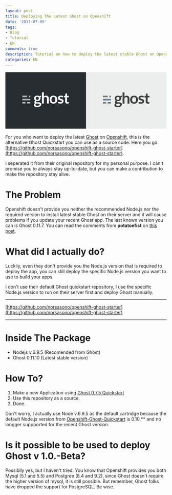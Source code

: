 ```yaml
---
layout: post
title: Deploying The Latest Ghost on Openshift
date: '2017-07-09'
tags:
- Blog
- Tutorial
- EN
comments: true
description: Tutorial on how to deploy the latest stable Ghost on Openshift.
categories: EN
---
```



![](/images/2016/12/ghost.png)

For you who want to deploy the latest [Ghost](https://tryghost.org) on [Openshift](https://openshift.redhat.com), this is the alternative Ghost Quickstart you can use as a source code. Here you go [https://github.com/norsasono/openshift-ghost-starter](https://github.com/norsasono/openshift-ghost-starter).

I seperated it from their original repository for my personal purpose. I can't promise you to always stay up-to-date, but you can make a contribution to make the repository stay alive.

# The Problem

Openshift doesn't provide you neither the recommended Node.js nor the required version to install latest stable Ghost on their server and it will cause problems if you update your recent Ghost app. The last known version you can is Ghost 0.11.7. You can read the comments from **potatoefist** on [this post](https://blog.sasono.web.id/2016/12/19/update-ghost-0-11-3-using-openshift-quickstart/).

# What did I actually do?

Luckily, even they don't provide you the Node.js version that is required to deploy the app, you can still deploy the specific Node.js version you want to use to build your apps.

I don't use their default Ghost quickstart repository, I use the specific Node.js version to run on their server first and deploy Ghost manually.

---

[https://github.com/norsasono/openshift-ghost-starter](https://github.com/norsasono/openshift-ghost-starter)

---

# Inside The Package

* Nodejs v.6.9.5 (Recomended from Ghost)
* Ghost 0.11.10 (Latest stable version)

# How To?

1. Make a new Application using [Ghost 0.7.5 Quickstart](https://openshift.redhat.com/app/console/application_type/quickstart!240)
2. Use this repository as a source.
3. Done.

Don't worry, I actually use Node v.6.9.5 as the default cartridge because the default Node.js version from [Openshift-Ghost-Quickstart](https://github.com/openshift-quickstart/openshift-ghost-quickstart) is 0.10.** and no longger suppported for the recent Ghost version.

# Is it possible to be used to deploy Ghost v 1.0.-Beta?

Possiblly yes, but I haven't tried. You know that Openshift provides you both Mysql (5.1 and 5.5) and Postgree (8.4 and 9.2), since Ghost doesn't require the higher version of mysql, it is still possible. But remember, Ghost folks have dropped the support for PostgreSQL. Be wise.

